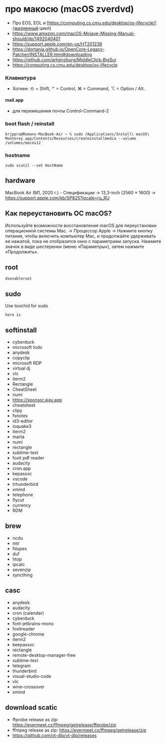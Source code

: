 # про макосю (macOS zverdvd)

- Про EOS, EOL и [https://computing.cs.cmu.edu/desktop/os-lifecycle/](жизненный цикл)
- https://www.amazon.com/macOS-Mojave-Missing-Manual-should/dp/1492040401
- https://support.apple.com/en-us/HT201236
- https://dortania.github.io/OpenCore-Legacy-Patcher/INSTALLER.html#downloading
- https://github.com/artginzburg/MiddleClick-BigSur
- https://computing.cs.cmu.edu/desktop/os-lifecycle

### Клавиатура

 - Хоткеи: ⇧ = Shift, ⌃ = Control, ⌘ = Command, ⌥ = Option / Alt.

####  mail.app

- для перемешения почты Control-Command-2

### boot flash / reinstall

```
brjppru@Romans-MacBook-Air ~ % sudo /Applications/Install\ macOS\ Monterey.app/Contents/Resources/createinstallmedia --volume /volumes/macos12
```

### hostname

```
sudo scutil --set HostName
```

## hardware

MacBook Air (M1, 2020 г.) - Спецификации -> 13,3-inch (2560 × 1600) -> https://support.apple.com/kb/SP825?locale=ru_RU

## Как переустановить ОС macOS? 

Используйте возможности восстановления macOS для переустановки операционной системы Mac. -> Процессор Apple -> Нажмите кнопку питания, чтобы включить компьютер Mac, и продолжайте удерживать ее нажатой, пока не отобразится окно с параметрами запуска. Нажмите значок в виде шестеренки (меню «Параметры»), затем нажмите «Продолжить».

## root

```
dsenableroot
```

## sudo

Use touchid for sudo

```
here is
```

## softinstall

- cyberduck
- microsoft todo
- anydesk
- copyclip
- microsoft RDP
- virtual dj
- vlc
- iterm2
- Rectangle
- CheatSheet
- numi
- https://sponsor.ajay.app
- cheatsheet
- clipy
- fsnotes
- id3-editor
- ioquake3
- iterm2
- marta
- numi
- rectangle
- sublime-text
- foxit pdf reader
- audacity
- cron.app
- kepassxc
- vscode 
- trhunderbird
- xmind
- telephone 
- flycut
- currency
- RDM


## brew

- ncdu
- mtr
- fdupes
- duf
- htop
- ipcalc
- sevenzip
- syncthing

## casc

- anydesk
- audacity
- cron (calendar)
- cyberduck
- font-jetbrains-mono
- foxitreader
- google-chrome
- iterm2
- keepassxc
- rectangle
- remote-desktop-manager-free
- sublime-text
- telegram
- thunderbird
- visual-studio-code
- vlc
- wine-crossover
- xmind


## download scatic
 - ffprobe release as zip: https://evermeet.cx/ffmpeg/getrelease/ffprobe/zip
  - ffmpeg release as zip: https://evermeet.cx/ffmpeg/getrelease/zip
  - https://github.com/yt-dlp/yt-dlp/releases
